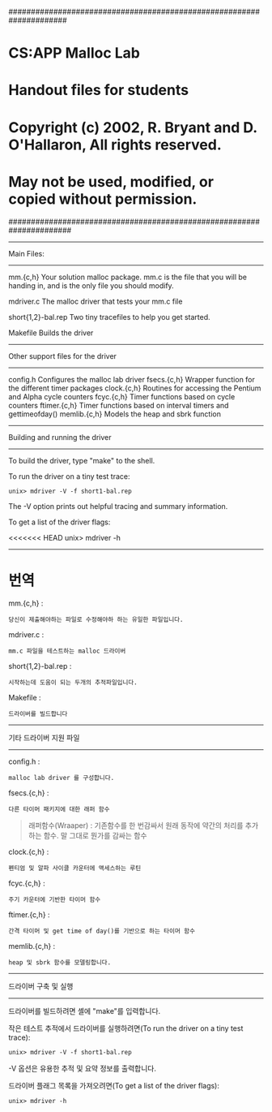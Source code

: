 #####################################################################

# CS:APP Malloc Lab

# Handout files for students

# Copyright (c) 2002, R. Bryant and D. O'Hallaron, All rights reserved.

# May not be used, modified, or copied without permission.

######################################################################

---

Main Files:

---

mm.{c,h}
Your solution malloc package. mm.c is the file that you
will be handing in, and is the only file you should modify.

mdriver.c
The malloc driver that tests your mm.c file

short{1,2}-bal.rep
Two tiny tracefiles to help you get started.

Makefile
Builds the driver

---

Other support files for the driver

---

config.h Configures the malloc lab driver
fsecs.{c,h} Wrapper function for the different timer packages
clock.{c,h} Routines for accessing the Pentium and Alpha cycle counters
fcyc.{c,h} Timer functions based on cycle counters
ftimer.{c,h} Timer functions based on interval timers and gettimeofday()
memlib.{c,h} Models the heap and sbrk function

---

Building and running the driver

---

To build the driver, type "make" to the shell.

To run the driver on a tiny test trace:

    unix> mdriver -V -f short1-bal.rep

The -V option prints out helpful tracing and summary information.

To get a list of the driver flags:

<<<<<<< HEAD
    unix> mdriver -h

---

# 번역

mm.{c,h} :

    당신이 제출해야하는 파일로 수정해야하 하는 유일한 파일입니다.

mdriver.c :

    mm.c 파일을 테스트하는 malloc 드라이버

short{1,2}-bal.rep :

    시작하는데 도움이 되는 두개의 추적파일입니다.

Makefile :

    드라이버를 빌드합니다

---

기타 드라이버 지원 파일

---

config.h :

    malloc lab driver 를 구성합니다.

fsecs.{c,h} :

    다른 타이머 패키지에 대한 래퍼 함수

> 래퍼함수(Wraaper) : 기존함수를 한 번감싸서 원래 동작에 약간의 처리를 추가하는 함수. 말 그대로 뭔가를 감싸는 함수

clock.{c,h} :

    펜티엄 및 알파 사이클 카운터에 액세스하는 루틴

fcyc.{c,h} :

    주기 카운터에 기반한 타이머 함수

ftimer.{c,h} :

    간격 타이머 및 get time of day()를 기반으로 하는 타이머 함수

memlib.{c,h} :

    heap 및 sbrk 함수를 모델링합니다.

---

드라이버 구축 및 실행

---

드라이버를 빌드하려면 셸에 "make"를 입력합니다.

작은 테스트 추적에서 드라이버를 실행하려면(To run the driver on a tiny test trace):

    unix> mdriver -V -f short1-bal.rep

-V 옵션은 유용한 추적 및 요약 정보를 출력합니다.

드라이버 플래그 목록을 가져오려면(To get a list of the driver flags):

    unix> mdriver -h

